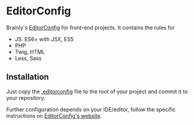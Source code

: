# EditorConfig
Brainly's [EditorConfig](http://editorconfig.org/) for front-end projects. It contains the rules for
  * JS: ES6+ with JSX, ES5
  * PHP
  * Twig, HTML
  * Less, Sass

## Installation
Just copy the [.editorconfig](./.editorconfig) file to the root of your project and commit it to your repository.

Further configuration depends on your IDE/editor, follow the specific instructions on [EditorConfig's website](http://editorconfig.org/).
